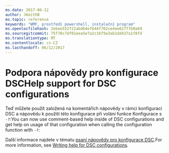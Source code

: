 ```yaml
---
ms.date: 2017-06-12
author: JKeithB
ms.topic: reference
keywords: "WMF, prostředí powershell, instalační program"
ms.openlocfilehash: 2ebee552f22abd64ef644f702ce4ee627f7b0a69
ms.sourcegitcommit: 75f70c7df01eea5e7a2c16f9a3ab1dd437a1f8fd
ms.translationtype: MT
ms.contentlocale: cs-CZ
ms.lasthandoff: 06/12/2017
---
```

# <a name="help-support-for-dsc-configurations"></a><span data-ttu-id="f9fa6-102">Podpora nápovědy pro konfigurace DSC</span><span class="sxs-lookup"><span data-stu-id="f9fa6-102">Help support for DSC configurations</span></span>

<span data-ttu-id="f9fa6-103">Teď můžete použít založená na komentářích nápovědy v rámci konfigurací DSC a nápovědu k použití této konfigurace při volání funkce Konfigurace s `-?`:</span><span class="sxs-lookup"><span data-stu-id="f9fa6-103">You can now use comment-based help inside of DSC configurations and get help on usage of that configuration when calling the configuration function with `-?`:</span></span>  

<span data-ttu-id="f9fa6-104">Další informace najdete v tématu [psaní nápovědy pro konfigurace DSC](https://msdn.microsoft.com/powershell/dsc/confighelp).</span><span class="sxs-lookup"><span data-stu-id="f9fa6-104">For more information, see [Writing help for DSC configurations](https://msdn.microsoft.com/powershell/dsc/confighelp).</span></span>

